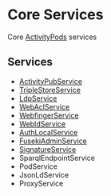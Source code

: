 # Core Services

Core [ActivityPods](../../README.md) services

## Services

- [ActivityPubService](https://semapps.org/docs/middleware/activitypub/index)
- [TripleStoreService](https://semapps.org/docs/middleware/triplestore)
- [LdpService](https://semapps.org/docs/middleware/ldp/index)
- [WebAclService](https://semapps.org/docs/middleware/webacl)
- [WebfingerService](https://semapps.org/docs/middleware/webfinger)
- [WebIdService](https://semapps.org/docs/middleware/webid)
- [AuthLocalService](https://semapps.org/docs/middleware/auth)
- [FusekiAdminService](https://semapps.org/docs/middleware/fuseki-admin)
- [SignatureService](https://semapps.org/docs/middleware/signature)
- SparqlEndpointService
- PodService
- JsonLdService
- ProxyService
